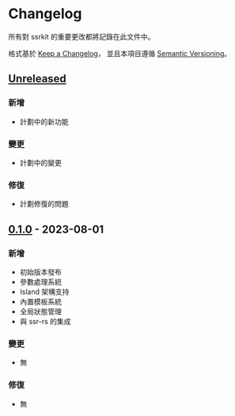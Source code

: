 # Changelog

所有對 ssrkit 的重要更改都將記錄在此文件中。

格式基於 [Keep a Changelog](https://keepachangelog.com/zh-TW/1.0.0/)，
並且本項目遵循 [Semantic Versioning](https://semver.org/lang/zh-TW/)。

## [Unreleased]

### 新增
- 計劃中的新功能

### 變更
- 計劃中的變更

### 修復
- 計劃修復的問題

## [0.1.0] - 2023-08-01

### 新增
- 初始版本發布
- 參數處理系統
- Island 架構支持
- 內置模板系統
- 全局狀態管理
- 與 ssr-rs 的集成

### 變更
- 無

### 修復
- 無

[Unreleased]: https://github.com/jeromeleong/ssrkit/compare/v0.1.0...HEAD
[0.1.0]: https://github.com/jeromeleong/ssrkit/releases/tag/vc